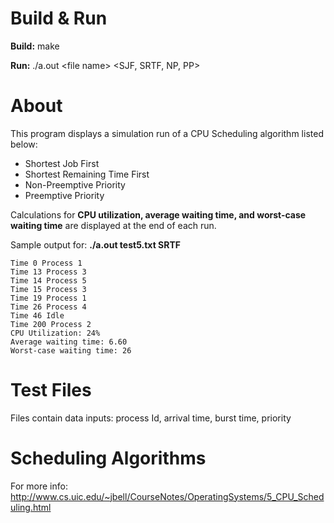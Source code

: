 # Build & Run #
**Build:**	make

  **Run:**	./a.out &lt;file name&gt; &lt;SJF, SRTF, NP, PP&gt;
# About #
This program displays a simulation run of a CPU Scheduling algorithm listed below:

- Shortest Job First 
- Shortest Remaining Time First
- Non-Preemptive Priority
- Preemptive Priority

Calculations for **CPU utilization, average waiting time, and worst-case  waiting time** are displayed at the end of each run. 

Sample output for: **./a.out test5.txt SRTF**

	Time 0 Process 1
	Time 13 Process 3
	Time 14 Process 5
	Time 15 Process 3
	Time 19 Process 1
	Time 26 Process 4
	Time 46 Idle
	Time 200 Process 2
	CPU Utilization: 24%
	Average waiting time: 6.60
	Worst-case waiting time: 26

# Test Files #
Files contain data inputs: process Id, arrival time, burst time, priority
# Scheduling Algorithms #
For more info: 
http://www.cs.uic.edu/~jbell/CourseNotes/OperatingSystems/5_CPU_Scheduling.html

